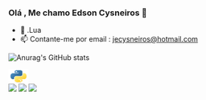### Olá , Me chamo Edson Cysneiros 👋

- 🌱 .Lua
- 📫 Contante-me por email : jecysneiros@hotmail.com

![Anurag's GitHub stats](https://github-readme-stats.vercel.app/api?username=CodeCyss&theme=highcontrast)

<img align="center" alt="Rafa-Python" height="30" width="40" src="https://raw.githubusercontent.com/devicons/devicon/master/icons/python/python-original.svg">

<div> 
  <a href="https://instagram.com/cyssed" target="_blank"><img src="https://img.shields.io/badge/-Instagram-%23E4405F?style=for-the-badge&logo=instagram&logoColor=white" target="_blank"></a>
  <a href = "mailto:jecysneiros@hotmail.com"><img src="https://img.shields.io/badge/-Gmail-%23333?style=for-the-badge&logo=gmail&logoColor=white" target="_blank"></a>
  <a href="https://www.linkedin.com/in/edson-cysneiros-585449251/" target="_blank"><img src="https://img.shields.io/badge/-LinkedIn-%230077B5?style=for-the-badge&logo=linkedin&logoColor=white" target="_blank"></a> 
</div>
